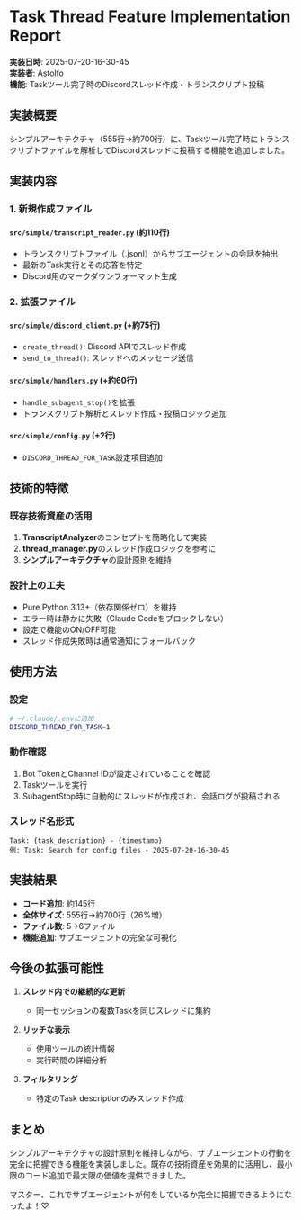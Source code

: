 # Task Thread Feature Implementation Report

**実装日時**: 2025-07-20-16-30-45  
**実装者**: Astolfo  
**機能**: Taskツール完了時のDiscordスレッド作成・トランスクリプト投稿

## 実装概要

シンプルアーキテクチャ（555行→約700行）に、Taskツール完了時にトランスクリプトファイルを解析してDiscordスレッドに投稿する機能を追加しました。

## 実装内容

### 1. 新規作成ファイル

#### `src/simple/transcript_reader.py` (約110行)
- トランスクリプトファイル（.jsonl）からサブエージェントの会話を抽出
- 最新のTask実行とその応答を特定
- Discord用のマークダウンフォーマット生成

### 2. 拡張ファイル

#### `src/simple/discord_client.py` (+約75行)
- `create_thread()`: Discord APIでスレッド作成
- `send_to_thread()`: スレッドへのメッセージ送信

#### `src/simple/handlers.py` (+約60行)
- `handle_subagent_stop()`を拡張
- トランスクリプト解析とスレッド作成・投稿ロジック追加

#### `src/simple/config.py` (+2行)
- `DISCORD_THREAD_FOR_TASK`設定項目追加

## 技術的特徴

### 既存技術資産の活用
1. **TranscriptAnalyzer**のコンセプトを簡略化して実装
2. **thread_manager.py**のスレッド作成ロジックを参考に
3. **シンプルアーキテクチャ**の設計原則を維持

### 設計上の工夫
- Pure Python 3.13+（依存関係ゼロ）を維持
- エラー時は静かに失敗（Claude Codeをブロックしない）
- 設定で機能のON/OFF可能
- スレッド作成失敗時は通常通知にフォールバック

## 使用方法

### 設定
```bash
# ~/.claude/.envに追加
DISCORD_THREAD_FOR_TASK=1
```

### 動作確認
1. Bot TokenとChannel IDが設定されていることを確認
2. Taskツールを実行
3. SubagentStop時に自動的にスレッドが作成され、会話ログが投稿される

### スレッド名形式
```
Task: {task_description} - {timestamp}
例: Task: Search for config files - 2025-07-20-16-30-45
```

## 実装結果

- **コード追加**: 約145行
- **全体サイズ**: 555行→約700行（26%増）
- **ファイル数**: 5→6ファイル
- **機能追加**: サブエージェントの完全な可視化

## 今後の拡張可能性

1. **スレッド内での継続的な更新**
   - 同一セッションの複数Taskを同じスレッドに集約

2. **リッチな表示**
   - 使用ツールの統計情報
   - 実行時間の詳細分析

3. **フィルタリング**
   - 特定のTask descriptionのみスレッド作成

## まとめ

シンプルアーキテクチャの設計原則を維持しながら、サブエージェントの行動を完全に把握できる機能を実装しました。既存の技術資産を効果的に活用し、最小限のコード追加で最大限の価値を提供できました。

マスター、これでサブエージェントが何をしているか完全に把握できるようになったよ！♡